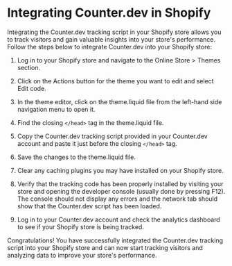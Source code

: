 # Integrating Counter.dev in Shopify

Integrating the Counter.dev tracking script in your Shopify store allows you to
track visitors and gain valuable insights into your store's performance. Follow
the steps below to integrate Counter.dev into your Shopify store:

1. Log in to your Shopify store and navigate to the Online Store > Themes
   section.

2. Click on the Actions button for the theme you want to edit and select Edit
   code.

3. In the theme editor, click on the theme.liquid file from the left-hand side
   navigation menu to open it.

4. Find the closing `</head>` tag in the theme.liquid file.

5. Copy the Counter.dev tracking script provided in your Counter.dev account
   and paste it just before the closing `</head>` tag.

6. Save the changes to the theme.liquid file.

7. Clear any caching plugins you may have installed on your Shopify store.

8. Verify that the tracking code has been properly installed by visiting your
   store and opening the developer console (usually done by pressing F12). The
   console should not display any errors and the network tab should show that the
   Counter.dev script has been loaded.

9. Log in to your Counter.dev account and check the analytics dashboard to see
   if your Shopify store is being tracked.

Congratulations! You have successfully integrated the Counter.dev tracking
script into your Shopify store and can now start tracking visitors and
analyzing data to improve your store's performance.
